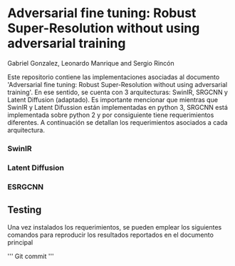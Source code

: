 # Adversarial fine tuning: Robust Super-Resolution without using adversarial training

Gabriel Gonzalez, Leonardo Manrique and Sergio Rincón

Este repositorio contiene las implementaciones asociadas al documento 'Adversarial fine tuning: Robust Super-Resolution without using adversarial training'. En ese sentido, se cuenta con 3 arquitecturas: SwinIR, SRGCNN y Latent Diffusion (adaptado). Es importante mencionar que mientras que SwinIR y Latent Difussion están implementadas en python 3, SRGCNN está implementada sobre python 2 y por consiguiente tiene requerimientos diferentes. A continuación se detallan los requerimientos asociados a cada arquitectura. 

### SwinIR


### Latent Diffusion


### ESRGCNN



## Testing

Una vez instalados los requerimientos, se pueden emplear los siguientes comandos para reproducir los resultados reportados en el documento principal 

'''
Git commit
'''

